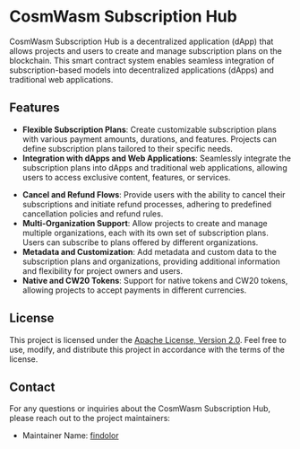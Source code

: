 # CosmWasm Subscription Hub

CosmWasm Subscription Hub is a decentralized application (dApp) that allows projects and users to create and manage subscription plans on the blockchain. This smart contract system enables seamless integration of subscription-based models into decentralized applications (dApps) and traditional web applications.

## Features

- **Flexible Subscription Plans**: Create customizable subscription plans with various payment amounts, durations, and features. Projects can define subscription plans tailored to their specific needs.
- **Integration with dApps and Web Applications**: Seamlessly integrate the subscription plans into dApps and traditional web applications, allowing users to access exclusive content, features, or services.
<!-- - **Automated Payment and Expiration**: Streamline the payment process and plan expiration by leveraging smart contract automation. Users can subscribe, make payments, and receive notifications about plan renewals or expirations. -->
- **Cancel and Refund Flows**: Provide users with the ability to cancel their subscriptions and initiate refund processes, adhering to predefined cancellation policies and refund rules.
- **Multi-Organization Support**: Allow projects to create and manage multiple organizations, each with its own set of subscription plans. Users can subscribe to plans offered by different organizations.
- **Metadata and Customization**: Add metadata and custom data to the subscription plans and organizations, providing additional information and flexibility for project owners and users.
- **Native and CW20 Tokens**: Support for native tokens and CW20 tokens, allowing projects to accept payments in different currencies.

## License

This project is licensed under the [Apache License, Version 2.0](./LICENSE). Feel free to use, modify, and distribute this project in accordance with the terms of the license.

## Contact

For any questions or inquiries about the CosmWasm Subscription Hub, please reach out to the project maintainers:

- Maintainer Name: [findolor](https://github.com/findolor)
